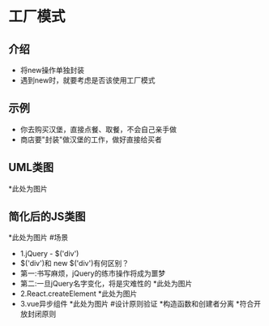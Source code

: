 # 工厂模式
## 介绍
* 将new操作单独封装<br>
* 遇到new时，就要考虑是否该使用工厂模式<br>
## 示例
* 你去购买汉堡，直接点餐、取餐，不会自己亲手做<br>
* 商店要"封装"做汉堡的工作，做好直接给买者<br>
## UML类图
*此处为图片
## 简化后的JS类图
*此处为图片
#场景
* 1.jQuery - $('div')
* $('div')和 new $('div')有何区别？
* 第一:书写麻烦，jQuery的练市操作将成为噩梦
* 第二:一旦jQuery名字变化，将是灾难性的
*此处为图片
* 2.React.createElement
*此处为图片
* 3.vue异步组件
*此处为图片
#设计原则验证
*构造函数和创建者分离
*符合开放封闭原则
